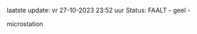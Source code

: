 laatste update: 
vr 27-10-2023 23:52   uur 
Status: FAALT - geel - 
<div class="service Y">microstation</div>